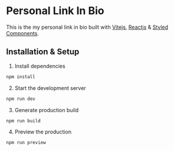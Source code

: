 # Personal Link In Bio

This is the my personal link in bio built with [Vitejs](https://vitejs.dev/), [Reactjs](https://reactjs.org/) & [Styled Components](https://styled-components.com/).

## Installation & Setup

1. Install dependencies

```sh
npm install
```

2. Start the development server

```sh
npm run dev
```

3. Generate production build

```sh
npm run build
```

4. Preview the production

```sh
npm run preview
```
